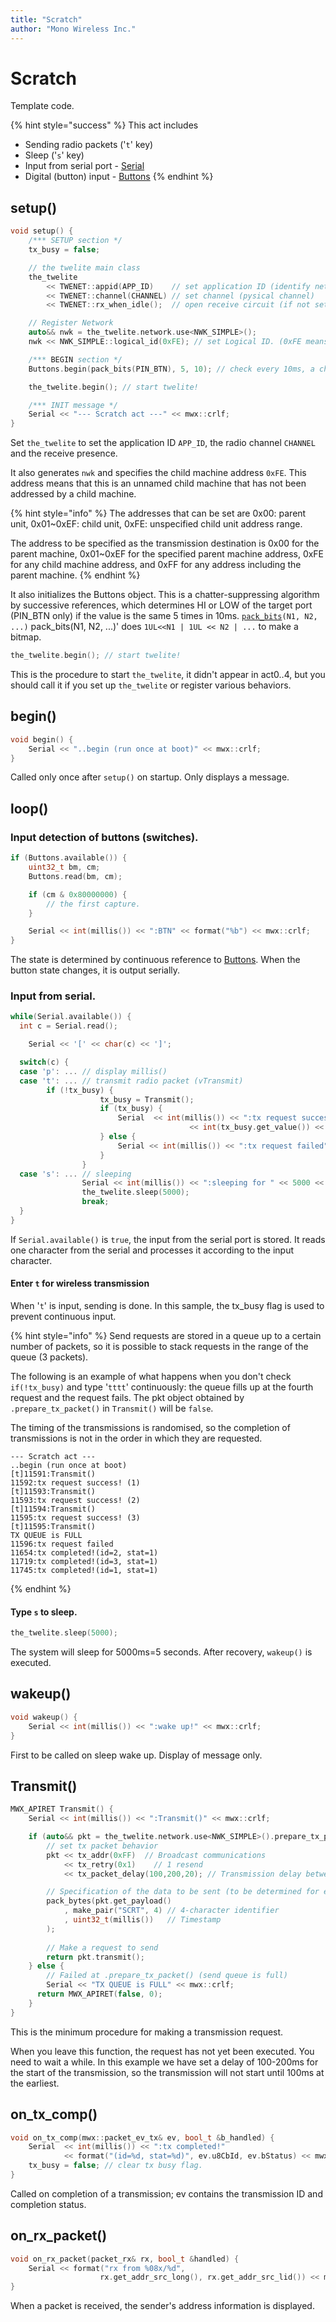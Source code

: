 ```yaml
---
title: "Scratch"
author: "Mono Wireless Inc."
---
```

# Scratch

Template code.

{% hint style="success" %}
This act includes

* Sending radio packets ('`t`' key)
* Sleep ('`s`' key)
* Input from serial port - [Serial](../api-reference/classes/twe-stream/#read)
* Digital (button) input - [Buttons](../api-reference/predefined\_objs/buttons.md)
{% endhint %}

## setup()

```cpp
void setup() {
	/*** SETUP section */
	tx_busy = false;

	// the twelite main class
	the_twelite
		<< TWENET::appid(APP_ID)    // set application ID (identify network group)
		<< TWENET::channel(CHANNEL) // set channel (pysical channel)
		<< TWENET::rx_when_idle();  // open receive circuit (if not set, it can't listen packts from others)

	// Register Network
	auto&& nwk = the_twelite.network.use<NWK_SIMPLE>();
	nwk	<< NWK_SIMPLE::logical_id(0xFE); // set Logical ID. (0xFE means a child device with no ID)

	/*** BEGIN section */
	Buttons.begin(pack_bits(PIN_BTN), 5, 10); // check every 10ms, a change is reported by 5 consequent values.

	the_twelite.begin(); // start twelite!

	/*** INIT message */
	Serial << "--- Scratch act ---" << mwx::crlf;
}
```

Set `the_twelite` to set the application ID `APP_ID`, the radio channel `CHANNEL` and the receive presence.

It also generates `nwk` and specifies the child machine address `0xFE`. This address means that this is an unnamed child machine that has not been addressed by a child machine.

{% hint style="info" %}
The addresses that can be set are 0x00: parent unit, 0x01\~0xEF: child unit, 0xFE: unspecified child unit address range.

The address to be specified as the transmission destination is 0x00 for the parent machine, 0x01\~0xEF for the specified parent machine address, 0xFE for any child machine address, and 0xFF for any address including the parent machine.
{% endhint %}

It also initializes the Buttons object. This is a chatter-suppressing algorithm by successive references, which determines HI or LOW of the target port (PIN\_BTN only) if the value is the same 5 times in 10ms. [`pack_bits`](../api-reference/functions-1/utility/pack\_bits.md)`(N1, N2, ...)` pack\_bits(N1, N2, ...)' does `1UL<<N1 | 1UL << N2 | ...` to make a bitmap.



```cpp
the_twelite.begin(); // start twelite!
```

This is the procedure to start `the_twelite`, it didn't appear in act0..4, but you should call it if you set up `the_twelite` or register various behaviors.



## begin()

```cpp
void begin() {
	Serial << "..begin (run once at boot)" << mwx::crlf;
}
```

Called only once after `setup()` on startup. Only displays a message.



## loop()

### Input detection of buttons (switches).

```cpp
if (Buttons.available()) {
	uint32_t bm, cm;
	Buttons.read(bm, cm);

	if (cm & 0x80000000) {
		// the first capture.
	}

	Serial << int(millis()) << ":BTN" << format("%b") << mwx::crlf;
}
```

The state is determined by continuous reference to [Buttons](../api-reference/predefined\_objs/buttons.md). When the button state changes, it is output serially.



### Input from serial.

```cpp
while(Serial.available()) {
  int c = Serial.read();

	Serial << '[' << char(c) << ']';

  switch(c) {
  case 'p': ... // display millis()
  case 't': ... // transmit radio packet (vTransmit)
        if (!tx_busy) {
					tx_busy = Transmit();
					if (tx_busy) {
						Serial  << int(millis()) << ":tx request success! (" 
										<< int(tx_busy.get_value()) << ')' << mwx::crlf;
 					} else {
						Serial << int(millis()) << ":tx request failed" << mwx::crlf;;
					}
				}
  case 's': ... // sleeping
				Serial << int(millis()) << ":sleeping for " << 5000 << "ms" << mwx::crlf << mwx::flush;
				the_twelite.sleep(5000);
				break;
  }
}
```

If `Serial.available()` is `true`, the input from the serial port is stored. It reads one character from the serial and processes it according to the input character.



#### Enter `t` for wireless transmission

When '`t`' is input, sending is done. In this sample, the tx\_busy flag is used to prevent continuous input.

{% hint style="info" %}
Send requests are stored in a queue up to a certain number of packets, so it is possible to stack requests in the range of the queue (3 packets).

The following is an example of what happens when you don't check `if(!tx_busy)` and type '`tttt`' continuously: the queue fills up at the fourth request and the request fails. The pkt object obtained by `.prepare_tx_packet()` in `Transmit()` will be `false`.

The timing of the transmissions is randomised, so the completion of transmissions is not in the order in which they are requested.

```
--- Scratch act ---
..begin (run once at boot)
[t]11591:Transmit()
11592:tx request success! (1)
[t]11593:Transmit()
11593:tx request success! (2)
[t]11594:Transmit()
11595:tx request success! (3)
[t]11595:Transmit()
TX QUEUE is FULL
11596:tx request failed
11654:tx completed!(id=2, stat=1)
11719:tx completed!(id=3, stat=1)
11745:tx completed!(id=1, stat=1)
```
{% endhint %}



#### Type `s` to sleep.

```cpp
the_twelite.sleep(5000);
```

The system will sleep for 5000ms=5 seconds. After recovery, `wakeup()` is executed.



## wakeup()

```cpp
void wakeup() {
	Serial << int(millis()) << ":wake up!" << mwx::crlf;
}
```

First to be called on sleep wake up. Display of message only.



## Transmit()

```cpp
MWX_APIRET Transmit() {
	Serial << int(millis()) << ":Transmit()" << mwx::crlf;

	if (auto&& pkt = the_twelite.network.use<NWK_SIMPLE>().prepare_tx_packet()) {
		// set tx packet behavior
		pkt << tx_addr(0xFF)  // Broadcast communications
			<< tx_retry(0x1)    // 1 resend
			<< tx_packet_delay(100,200,20); // Transmission delay between 100-200 ms, retransmission interval 20 ms

		// Specification of the data to be sent (to be determined for each application)
		pack_bytes(pkt.get_payload()
			, make_pair("SCRT", 4) // 4-character identifier
			, uint32_t(millis())   // Timestamp
		);
		
		// Make a request to send
		return pkt.transmit(); 
	} else {
		// Failed at .prepare_tx_packet() (send queue is full)
		Serial << "TX QUEUE is FULL" << mwx::crlf;
	  return MWX_APIRET(false, 0);
	}
}
```

This is the minimum procedure for making a transmission request.

When you leave this function, the request has not yet been executed. You need to wait a while. In this example we have set a delay of 100-200ms for the start of the transmission, so the transmission will not start until 100ms at the earliest.



## on\_tx\_comp()

```cpp
void on_tx_comp(mwx::packet_ev_tx& ev, bool_t &b_handled) {
	Serial 	<< int(millis()) << ":tx completed!"
			<< format("(id=%d, stat=%d)", ev.u8CbId, ev.bStatus) << mwx::crlf;
	tx_busy = false; // clear tx busy flag.
}
```

Called on completion of a transmission; ev contains the transmission ID and completion status.



## on\_rx\_packet()

```cpp
void on_rx_packet(packet_rx& rx, bool_t &handled) {
	Serial << format("rx from %08x/%d", 
					rx.get_addr_src_long(), rx.get_addr_src_lid()) << mwx::crlf;
}
```

When a packet is received, the sender's address information is displayed.








